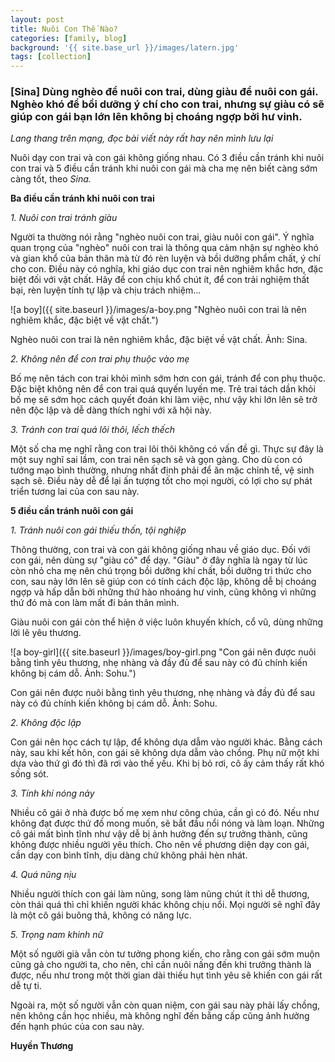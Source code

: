 ```yaml
---
layout: post
title: Nuôi Con Thế Nào?
categories: [family, blog]
background: '{{ site.base_url }}/images/latern.jpg'
tags: [collection]
---
```


### [Sina] Dùng nghèo để nuôi con trai, dùng giàu để nuôi con gái. Nghèo khó để bồi dưỡng ý chí cho con trai, nhưng sự giàu có sẽ giúp con gái bạn lớn lên không bị choáng ngợp bởi hư vinh.

_Lang thang trên mạng, đọc bài viết này rất hay nên mình lưu lại_

Nuôi dạy con trai và con gái không giống nhau. Có 3 điều cần tránh khi nuôi con trai và 5 điều cần tránh khi nuôi con gái mà cha mẹ nên biết càng sớm càng tốt, theo _Sina._

**Ba điều cần tránh khi nuôi con trai**

_1\. Nuôi con trai tránh giàu_

Người ta thường nói rằng "nghèo nuôi con trai, giàu nuôi con gái".  Ý nghĩa quan trọng của "nghèo" nuôi con trai là thông qua cảm nhận sự nghèo khó và gian khổ của bản thân mà từ đó rèn luyện và bồi dưỡng phẩm chất, ý chí cho con. Điều này có nghĩa, khi giáo dục con trai nên nghiêm khắc hơn, đặc biệt đối với vật chất. Hãy để con chịu khổ chút ít, để con trải nghiệm thất bại, rèn luyện tính tự lập và chịu trách nhiệm...

![a boy]({{ site.baseurl }}/images/a-boy.png "Nghèo nuôi con trai là nên nghiêm khắc, đặc biệt về vật chất.")

Nghèo nuôi con trai là nên nghiêm khắc, đặc biệt về vật chất. Ảnh: Sina.

_2\. Không nên để con trai phụ thuộc vào mẹ_

Bố mẹ nên tách con trai khỏi mình sớm hơn con gái, tránh để con phụ thuộc. Đặc biệt không nên để con trai quá quyến luyến mẹ. Trẻ trai tách dần khỏi bố mẹ sẽ sớm học cách quyết đoán khi làm việc, như vậy khi lớn lên sẽ trở nên độc lập và dễ dàng thích nghi với xã hội này.

_3\. Tránh con trai quá lôi thôi, lếch thếch_

Một số cha mẹ nghĩ rằng con trai lôi thôi không có vấn đề gì. Thực sự đây là một suy nghĩ sai lầm, con trai nên sạch sẽ và gọn gàng. Cho dù con có tướng mạo bình thường, nhưng nhất định phải để ăn mặc chỉnh tề, vệ sinh sạch sẽ. Điều này dễ để lại ấn tượng tốt cho mọi người, có lợi cho sự phát triển tương lai của con sau này.

**5 điều cần tránh nuôi con gái**

_1\. Tránh nuôi con gái thiếu thốn, tội nghiệp_

Thông thường, con trai và con gái không giống nhau về giáo dục. Đối với con gái, nên dùng sự "giàu có" để dạy. "Giàu" ở đây nghĩa là ngay từ lúc còn nhỏ cha mẹ nên chú trọng bồi dưỡng khí chất, bồi dưỡng tri thức cho con, sau này lớn lên sẽ giúp con có tính cách độc lập, không dễ bị choáng ngợp và hấp dẫn bởi những thứ hào nhoáng hư vinh, cũng không vì những thứ đó mà con làm mất đi bản thân mình.

Giàu nuôi con gái còn thể hiện ở việc luôn khuyến khích, cổ vũ, dùng những lời lẽ yêu thương.

![a boy-girl]({{ site.baseurl }}/images/boy-girl.png "Con gái nên được nuôi bằng tình yêu thương, nhẹ nhàng và đầy đủ để sau này có đủ chính kiến không bị cám dỗ. Ảnh: Sohu.")

Con gái nên được nuôi bằng tình yêu thương, nhẹ nhàng và đầy đủ để sau này có đủ chính kiến không bị cám dỗ. Ảnh: Sohu.

_2\. Không độc lập_

Con gái nên học cách tự lập, để không dựa dẫm vào người khác. Bằng cách này, sau khi kết hôn, con gái sẽ không dựa dẫm vào chồng. Phụ nữ một khi dựa vào thứ gì đó thì đã rơi vào thế yếu. Khi bị bỏ rơi, cô ấy cảm thấy rất khó sống sót. 

_3\. Tính khí nóng nảy_

Nhiều cô gái ở nhà được bố mẹ xem như công chúa, cần gì có đó. Nếu như không đạt được thứ đồ mong muốn, sẽ bắt đầu nổi nóng và làm loạn. Những cô gái mất bình tĩnh như vậy dễ bị ảnh hưởng đến sự trưởng thành, cũng không được nhiều người yêu thích. Cho nên về phương diện dạy con gái, cần dạy con bình tĩnh, dịu dàng chứ không phải hèn nhát.

_4\. Quá nũng nịu_

Nhiều người thích con gái làm nũng, song làm nũng chút ít thì dễ thương, còn thái quá thì chỉ khiến người khác không chịu nổi. Mọi người sẽ nghĩ đây là một cô gái buông thả, không có năng lực.

_5\. Trọng nam khinh nữ_

Một số người già vẫn còn tư tưởng phong kiến, cho rằng con gái sớm muộn cũng gả cho người ta, cho nên, chỉ cần nuôi nấng đến khi trưởng thành là được, nếu như trong một thời gian dài thiếu hụt tình yêu sẽ khiến con gái rất dễ tự ti.

Ngoài ra, một số người vẫn còn quan niệm, con gái sau này phải lấy chồng, nên không cần học nhiều, mà không nghĩ đến bằng cấp cũng ảnh hưởng đến hạnh phúc của con sau này.

**Huyền Thương**
